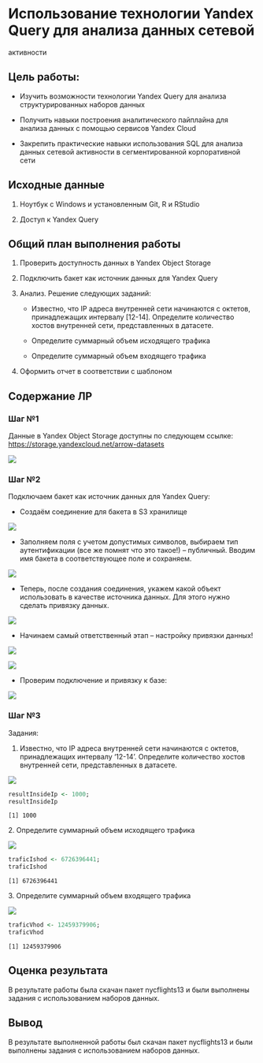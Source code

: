 # Использование технологии Yandex Query для анализа данных сетевой
активности


## Цель работы:

-   Изучить возможности технологии Yandex Query для анализа
    структурированных наборов данных

-   Получить навыки построения аналитического пайплайна для анализа
    данных с помощью сервисов Yandex Cloud

-   Закрепить практические навыки использования SQL для анализа данных
    сетевой активности в сегментированной корпоративной сети

## Исходные данные

1.  Ноутбук c Windows и установленным Git, R и RStudio

2.  Доступ к Yandex Query

## Общий план выполнения работы

1.  Проверить доступность данных в Yandex Object Storage

2.  Подключить бакет как источник данных для Yandex Query

3.  Анализ. Решение следующих заданий:

    -   Известно, что IP адреса внутренней сети начинаются с октетов,
        принадлежащих интервалу \[12-14\]. Определите количество хостов
        внутренней сети, представленных в датасете.

    -   Определите суммарный объем исходящего трафика

    -   Определите суммарный объем входящего трафика

4.  Оформить отчет в соответствии с шаблоном

## Содержание ЛР

### Шаг №1

Данные в Yandex Object Storage доступны по следующем ссылке:
<https://storage.yandexcloud.net/arrow-datasets>

![](images/clipboard-1427483976.png)

### Шаг №2

Подключаем бакет как источник данных для Yandex Query:

-   Создаём соединение для бакета в S3 хранилище

![](images/clipboard-3676135280.png)

-   Заполняем поля с учетом допустимых символов, выбираем тип
    аутентификации (все же помнят что это такое!) – публичный. Вводим
    имя бакета в соответствующее поле и сохраняем.

![](images/clipboard-3852838348.png)

-   Теперь, после создания соединения, укажем какой объект использовать
    в качестве источника данных. Для этого нужно сделать привязку
    данных.

![](images/clipboard-44373723.png)

-   Начинаем самый ответственный этап – настройку привязки данных!

![](images/clipboard-4181264191.png)

![](images/clipboard-1942226529.png)

-   Проверим подключение и привязку к базе:

![](images/clipboard-111927664.png)

### Шаг №3

Задания:

1.  Известно, что IP адреса внутренней сети начинаются с октетов,
    принадлежащих интервалу ‘12-14’. Определите количество хостов
    внутренней сети, представленных в датасете.

![](images/clipboard-173435904.png)

``` r
resultInsideIp <- 1000;
resultInsideIp
```

    [1] 1000

2\. Определите суммарный объем исходящего трафика

![](images/clipboard-4291226883.png)

``` r
traficIshod <- 6726396441;
traficIshod
```

    [1] 6726396441

3\. Определите суммарный объем входящего трафика

![](images/clipboard-1339792188.png)

``` r
traficVhod <- 12459379906;
traficVhod
```

    [1] 12459379906

## Оценка результата

В результате работы была скачан пакет nycflights13 и были выполнены
задания с использованием наборов данных.

## Вывод

В результате выполненной работы был скачан пакет nycflights13 и были
выполнены задания с использованием наборов данных.
